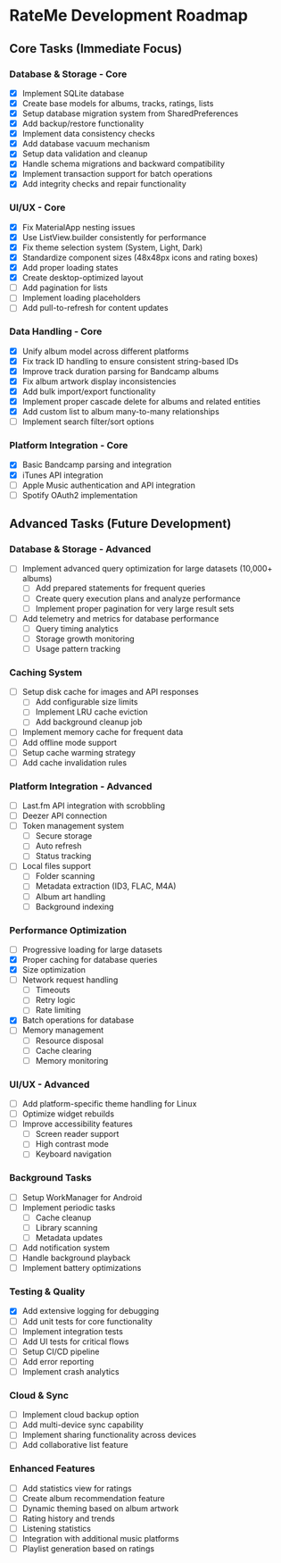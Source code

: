 # RateMe Development Roadmap

## Core Tasks (Immediate Focus)

### Database & Storage - Core
- [x] Implement SQLite database
- [x] Create base models for albums, tracks, ratings, lists
- [x] Setup database migration system from SharedPreferences
- [x] Add backup/restore functionality
- [x] Implement data consistency checks
- [x] Add database vacuum mechanism
- [x] Setup data validation and cleanup
- [x] Handle schema migrations and backward compatibility
- [x] Implement transaction support for batch operations
- [x] Add integrity checks and repair functionality

### UI/UX - Core
- [x] Fix MaterialApp nesting issues
- [x] Use ListView.builder consistently for performance
- [x] Fix theme selection system (System, Light, Dark)
- [x] Standardize component sizes (48x48px icons and rating boxes)
- [x] Add proper loading states
- [x] Create desktop-optimized layout
- [ ] Add pagination for lists
- [ ] Implement loading placeholders
- [ ] Add pull-to-refresh for content updates

### Data Handling - Core
- [x] Unify album model across different platforms
- [x] Fix track ID handling to ensure consistent string-based IDs
- [x] Improve track duration parsing for Bandcamp albums
- [x] Fix album artwork display inconsistencies
- [x] Add bulk import/export functionality
- [x] Implement proper cascade delete for albums and related entities
- [x] Add custom list to album many-to-many relationships
- [ ] Implement search filter/sort options

### Platform Integration - Core
- [x] Basic Bandcamp parsing and integration
- [x] iTunes API integration
- [ ] Apple Music authentication and API integration
- [ ] Spotify OAuth2 implementation

## Advanced Tasks (Future Development)

### Database & Storage - Advanced
- [ ] Implement advanced query optimization for large datasets (10,000+ albums)
  - [ ] Add prepared statements for frequent queries
  - [ ] Create query execution plans and analyze performance
  - [ ] Implement proper pagination for very large result sets
- [ ] Add telemetry and metrics for database performance
  - [ ] Query timing analytics
  - [ ] Storage growth monitoring
  - [ ] Usage pattern tracking

### Caching System
- [ ] Setup disk cache for images and API responses
  - [ ] Add configurable size limits
  - [ ] Implement LRU cache eviction
  - [ ] Add background cleanup job
- [ ] Implement memory cache for frequent data
- [ ] Add offline mode support
- [ ] Setup cache warming strategy
- [ ] Add cache invalidation rules

### Platform Integration - Advanced
- [ ] Last.fm API integration with scrobbling
- [ ] Deezer API connection
- [ ] Token management system
  - [ ] Secure storage
  - [ ] Auto refresh
  - [ ] Status tracking
- [ ] Local files support
  - [ ] Folder scanning
  - [ ] Metadata extraction (ID3, FLAC, M4A)
  - [ ] Album art handling
  - [ ] Background indexing

### Performance Optimization
- [ ] Progressive loading for large datasets
- [x] Proper caching for database queries
- [x] Size optimization
- [ ] Network request handling
  - [ ] Timeouts
  - [ ] Retry logic
  - [ ] Rate limiting
- [x] Batch operations for database
- [ ] Memory management
  - [ ] Resource disposal
  - [ ] Cache clearing
  - [ ] Memory monitoring

### UI/UX - Advanced
- [ ] Add platform-specific theme handling for Linux
- [ ] Optimize widget rebuilds
- [ ] Improve accessibility features
  - [ ] Screen reader support
  - [ ] High contrast mode
  - [ ] Keyboard navigation

### Background Tasks
- [ ] Setup WorkManager for Android
- [ ] Implement periodic tasks
  - [ ] Cache cleanup
  - [ ] Library scanning
  - [ ] Metadata updates
- [ ] Add notification system
- [ ] Handle background playback
- [ ] Implement battery optimizations

### Testing & Quality
- [x] Add extensive logging for debugging
- [ ] Add unit tests for core functionality
- [ ] Implement integration tests
- [ ] Add UI tests for critical flows
- [ ] Setup CI/CD pipeline
- [ ] Add error reporting
- [ ] Implement crash analytics

### Cloud & Sync
- [ ] Implement cloud backup option
- [ ] Add multi-device sync capability
- [ ] Implement sharing functionality across devices
- [ ] Add collaborative list feature

### Enhanced Features
- [ ] Add statistics view for ratings
- [ ] Create album recommendation feature
- [ ] Dynamic theming based on album artwork
- [ ] Rating history and trends
- [ ] Listening statistics
- [ ] Integration with additional music platforms
- [ ] Playlist generation based on ratings
